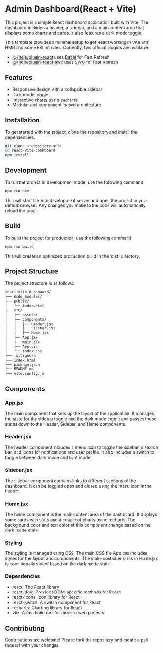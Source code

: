 # Admin Dashboard(React + Vite)

This project is a simple React dashboard application built with Vite. The dashboard includes a header, a sidebar, and a main content area that displays some charts and cards. It also features a dark mode toggle.

This template provides a minimal setup to get React working in Vite with HMR and some ESLint rules.
Currently, two official plugins are available:

- [@vitejs/plugin-react](https://github.com/vitejs/vite-plugin-react/blob/main/packages/plugin-react/README.md) uses [Babel](https://babeljs.io/) for Fast Refresh
- [@vitejs/plugin-react-swc](https://github.com/vitejs/vite-plugin-react-swc) uses [SWC](https://swc.rs/) for Fast Refresh

## Features

- Responsive design with a collapsible sidebar
- Dark mode toggle
- Interactive charts using `recharts`
- Modular and component-based architecture

## Installation

To get started with the project, clone the repository and install the dependencies:

```bash
git clone <repository-url>
cd react-vite-dashboard
npm install
```

## Development
To run the project in development mode, use the following command:
```bash
npm run dev
```
This will start the Vite development server and open the project in your default browser. Any changes you make to the code will automatically reload the page.

## Build
To build the project for production, use the following command:
```bash
npm run build
```
This will create an optimized production build in the 'dist' directory.

## Project Structure
The project structure is as follows:
```bash
react-vite-dashboard/
├── node_modules/
├── public/
│   └── index.html
├── src/
│   ├── assets/
│   ├── components/
│   │   ├── Header.jsx
│   │   ├── Sidebar.jsx
│   │   ├── Home.jsx
│   ├── App.jsx
│   ├── main.jsx
│   ├── App.css
│   └── index.css
├── .gitignore
├── index.html
├── package.json
├── README.md
├── vite.config.js

```
## Components
### App.jsx
The main component that sets up the layout of the application. It manages the state for the sidebar toggle and the dark mode toggle and passes these states down to the Header, Sidebar, and Home components.

### Header.jsx
The header component includes a menu icon to toggle the sidebar, a search bar, and icons for notifications and user profile. It also includes a switch to toggle between dark mode and light mode.

### Sidebar.jsx
The sidebar component contains links to different sections of the dashboard. It can be toggled open and closed using the menu icon in the header.

### Home.jsx
The home component is the main content area of the dashboard. It displays some cards with stats and a couple of charts using recharts. The background color and text color of this component change based on the dark mode state.

### Styling
The styling is managed using CSS. The main CSS file App.css includes styles for the layout and components. The main-container class in Home.jsx is conditionally styled based on the dark mode state.

### Dependencies
- react: The React library
- react-dom: Provides DOM-specific methods for React
- react-icons: Icon library for React
- react-switch: A switch component for React
- recharts: Charting library for React
- vite: A fast build tool for modern web projects

## Contributing
Contributions are welcome! Please fork the repository and create a pull request with your changes.
